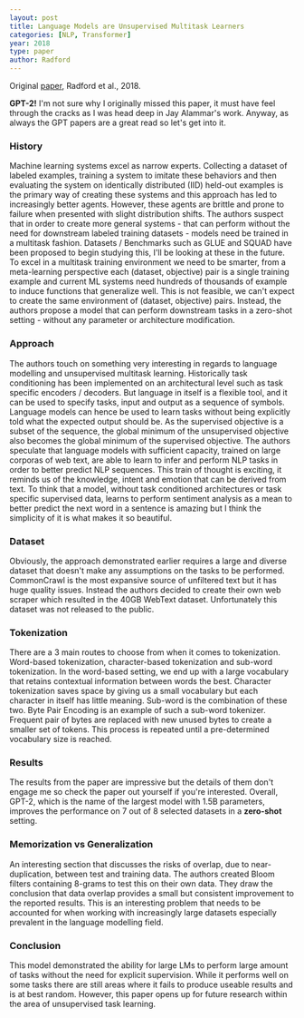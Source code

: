```yaml
---
layout: post
title: Language Models are Unsupervised Multitask Learners
categories: [NLP, Transformer]
year: 2018
type: paper
author: Radford
---
```


Original [paper](https://d4mucfpksywv.cloudfront.net/better-language-models/language_models_are_unsupervised_multitask_learners.pdf), Radford et al., 2018.

**GPT-2!** I'm not sure why I originally missed this paper, it must have feel through the cracks as I was head deep in Jay Alammar's work. Anyway, as always the GPT papers are a great read so let's get into it.

### History

Machine learning systems excel as narrow experts. Collecting a dataset of labeled examples, training a system to imitate these behaviors and then evaluating the system on identically distributed (IID) held-out examples is the primary way of creating these systems and this approach has led to increasingly better agents. However, these agents are brittle and prone to failure when presented with slight distribution shifts. The authors suspect that in order to create more general systems - that can perform without the need for downstream labeled training datasets - models need be trained in a multitask fashion. Datasets / Benchmarks such as GLUE and SQUAD have been proposed to begin studying this, I'll be looking at these in the future. To excel in a multitask training environment we need to be smarter, from a meta-learning perspective each (dataset, objective) pair is a single training example and current ML systems need hundreds of thousands of example to induce functions that generalize well. This is not feasible, we can't expect to create the same environment of (dataset, objective) pairs. Instead, the authors propose a model that can perform downstream tasks in a zero-shot setting - without any parameter or architecture modification. 

### Approach

The authors touch on something very interesting in regards to language modelling and unsupervised multitask learning. Historically task conditioning has been implemented on an architectural level such as task specific encoders / decoders. But language in itself is a flexible tool, and it can be used to specify tasks, input and output as a sequence of symbols. Language models can hence be used to learn tasks without being explicitly told what the expected output should be. As the supervised objective is a subset of the sequence, the global minimum of the unsupervised objective also becomes the global minimum of the supervised objective. The authors speculate that language models with sufficient capacity, trained on large corporas of web text, are able to learn to infer and perform NLP tasks in order to better predict NLP sequences. This train of thought is exciting, it reminds us of the knowledge, intent and emotion that can be derived from text. To think that a model, without task conditioned architectures or task specific supervised data, learns to perform sentiment analysis as a mean to better predict the next word in a sentence is amazing but I think the simplicity of it is what makes it so beautiful. 

### Dataset

Obviously, the approach demonstrated earlier requires a large and diverse dataset that doesn't make any assumptions on the tasks to be performed. CommonCrawl is the most expansive source of unfiltered text but it has huge quality issues. Instead the authors decided to create their own web scraper which resulted in the 40GB WebText dataset. Unfortunately this dataset was not released to the public. 

### Tokenization

There are a 3 main routes to choose from when it comes to tokenization. Word-based tokenization, character-based tokenization and sub-word tokenization. In the word-based setting, we end up with a large vocabulary that retains contextual information between words the best. Character tokenization saves space by giving us a small vocabulary but each character in itself has little meaning. Sub-word is the combination of these two. Byte Pair Encoding is an example of such a sub-word tokenizer. Frequent pair of bytes are replaced with new unused bytes to create a smaller set of tokens. This process is repeated until a pre-determined vocabulary size is reached. 

### Results
The results from the paper are impressive but the details of them don't engage me so check the paper out yourself if you're interested. Overall, GPT-2, which is the name of the largest model with 1.5B parameters, improves the performance on 7 out of 8 selected datasets in a **zero-shot** setting. 

### Memorization vs Generalization 

An interesting section that discusses the risks of overlap, due to near-duplication, between test and training data. The authors created Bloom filters containing 8-grams to test this on their own data. They draw the conclusion that data overlap provides a small but consistent improvement to the reported results. This is an interesting problem that needs to be accounted for when working with increasingly large datasets especially prevalent in the language modelling field. 

### Conclusion

This model demonstrated the ability for large LMs to perform large amount of tasks without the need for explicit supervision. While it performs well on some tasks there are still areas where it fails to produce useable results and is at best random. However, this paper opens up for future research within the area of unsupervised task learning. 


